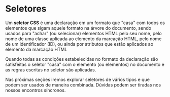 # Seletores

Um **seletor CSS** é uma declaração em um formato que "casa" com todos os elementos que sigam aquele formato na árvore do documento, sendo usados para "achar" \(ou selecionar\) elementos HTML pelo seu nome, pelo nome de uma classe aplicada ao elemento da marcação HTML, pelo nome de um identificador \(ID\), ou ainda por atributos que estão aplicados ao elemento da marcação HTML

Quando todas as condições estabelecidas no formato da declaração são satisfeitas o seletor "casa" com o elemento \(ou elementos\) no documento e as regras escritas no seletor são aplicadas.

Nas próximas seções iremos explorar seletores de vários tipos e que podem ser usados de maneira combinada. Dúvidas podem ser tiradas nos nossos encontros síncronos.



